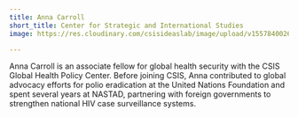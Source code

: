 ```yaml
---
title: Anna Carroll
short_title: Center for Strategic and International Studies
image: https://res.cloudinary.com/csisideaslab/image/upload/v1557840026/health-commission/Carroll_Anna.jpg

---
```

Anna Carroll is an associate fellow for global health security with the CSIS Global Health Policy Center. Before joining CSIS, Anna contributed to global advocacy efforts for polio eradication at the United Nations Foundation and spent several years at NASTAD, partnering with foreign governments to strengthen national HIV case surveillance systems.